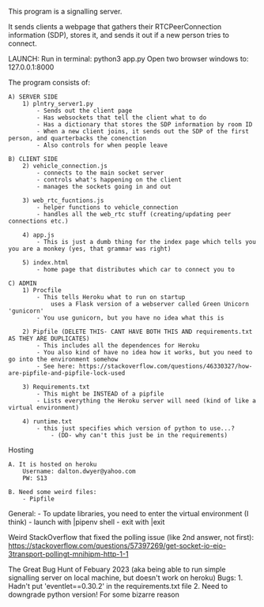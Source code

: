 This program is a signalling server. 

It sends clients a webpage that gathers their RTCPeerConnection information (SDP), stores it, and sends it out if a new person tries to connect.

LAUNCH: 
    Run in terminal: python3 app.py
    Open two browser windows to: 127.0.0.1:8000

The program consists of:

    A) SERVER SIDE
        1) plntry_server1.py
            - Sends out the client page
            - Has websockets that tell the client what to do
            - Has a dictionary that stores the SDP information by room ID
            - When a new client joins, it sends out the SDP of the first person, and quarterbacks the conenction
            - Also controls for when people leave
    
    B) CLIENT SIDE
        2) vehicle_connection.js
            - connects to the main socket server
            - controls what's happening on the client
            - manages the sockets going in and out
            
        3) web_rtc_fucntions.js
            - helper functions to vehicle_connection
            - handles all the web_rtc stuff (creating/updating peer connections etc.)

        4) app.js
            - This is just a dumb thing for the index page which tells you you are a monkey (yes, that grammar was right)

        5) index.html
            - home page that distributes which car to connect you to

    C) ADMIN
        1) Procfile
            - This tells Heroku what to run on startup
                uses a Flask version of a webserver called Green Unicorn 'gunicorn'
            - You use gunicorn, but you have no idea what this is

        2) Pipfile (DELETE THIS- CANT HAVE BOTH THIS AND requirements.txt AS THEY ARE DUPLICATES)
            - This includes all the dependences for Heroku
            - You also kind of have no idea how it works, but you need to go into the environment somehow
            - See here: https://stackoverflow.com/questions/46330327/how-are-pipfile-and-pipfile-lock-used

        3) Requirements.txt
            - This might be INSTEAD of a pipfile
            - Lists everything the Heroku server will need (kind of like a virtual environment)

        4) runtime.txt
            - this just specifies which version of python to use...? 
                - (DD- why can't this just be in the requirements)

Hosting

    A. It is hosted on heroku
        Username: dalton.dwyer@yahoo.com
        PW: S13

    B. Need some weird files:
        - Pipfile


General:
    - To update libraries, you need to enter the virtual environment (I think)
        - launch with |pipenv shell
        - exit with |exit
    

Weird StackOverflow that fixed the polling issue (like 2nd answer, not first): https://stackoverflow.com/questions/57397269/get-socket-io-eio-3transport-pollingt-mnihjpm-http-1-1


The Great Bug Hunt of Febuary 2023 
(aka being able to run simple signalling server on local machine, but doesn't work on heroku)
Bugs:
    1. Hadn't put 'eventlet==0.30.2' in the requirements.txt file
    2. Need to downgrade python version! For some bizarre reason